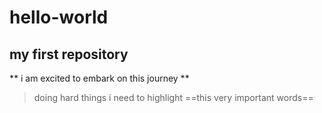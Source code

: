 # hello-world
## my first repository
** i am excited to embark on this journey **
> doing hard things
i need to highlight ==this very important words==
